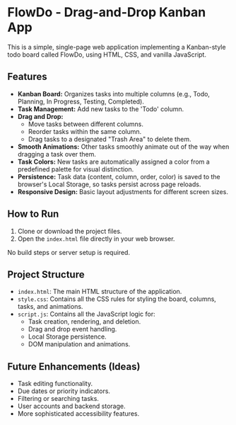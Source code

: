 # FlowDo - Drag-and-Drop Kanban App

This is a simple, single-page web application implementing a Kanban-style todo board called FlowDo, using HTML, CSS, and vanilla JavaScript.

## Features

*   **Kanban Board:** Organizes tasks into multiple columns (e.g., Todo, Planning, In Progress, Testing, Completed).
*   **Task Management:** Add new tasks to the 'Todo' column.
*   **Drag and Drop:**
    *   Move tasks between different columns.
    *   Reorder tasks within the same column.
    *   Drag tasks to a designated "Trash Area" to delete them.
*   **Smooth Animations:** Other tasks smoothly animate out of the way when dragging a task over them.
*   **Task Colors:** New tasks are automatically assigned a color from a predefined palette for visual distinction.
*   **Persistence:** Task data (content, column, order, color) is saved to the browser's Local Storage, so tasks persist across page reloads.
*   **Responsive Design:** Basic layout adjustments for different screen sizes.

## How to Run

1.  Clone or download the project files.
2.  Open the `index.html` file directly in your web browser.

No build steps or server setup is required.

## Project Structure

*   `index.html`: The main HTML structure of the application.
*   `style.css`: Contains all the CSS rules for styling the board, columns, tasks, and animations.
*   `script.js`: Contains all the JavaScript logic for:
    *   Task creation, rendering, and deletion.
    *   Drag and drop event handling.
    *   Local Storage persistence.
    *   DOM manipulation and animations.

## Future Enhancements (Ideas)

*   Task editing functionality.
*   Due dates or priority indicators.
*   Filtering or searching tasks.
*   User accounts and backend storage.
*   More sophisticated accessibility features. 